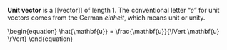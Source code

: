 **Unit vector** is a [[vector]] of length 1. The conventional letter “_e_” for unit vectors comes from the German
_einheit_, which means unit or unity.

\begin{equation}
\hat{\mathbf{u}} = \frac{\mathbf{u}}{\lVert \mathbf{u} \rVert}
\end{equation}
